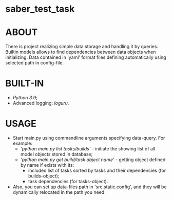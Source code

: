 # saber_test_task 

# ABOUT 
There is project realizing simple data storage and handling it by queries.
Builtin models allows to find dependencies between data objects when initializing.
Data contained in 'yaml' format files defining automatically using selected path in config-file.

# BUILT-IN
- _Python 3.9_;
- Advanced logging: _loguru_.

# USAGE
- Start main.py using commandline arguments specifying data-query. For example:
    - _'python main.py list tasks/builds'_ - initiate the showing list of all model objects stored in database;
    - _'python main.py get build/task *object name*'_ - getting object defined by name if exists with its:
        - included list of tasks sorted by tasks and their dependencies (for builds-object);
        - task dependencies (for tasks-object).
- Also, you can set up data-files path in 'src.static.config', and they will be dynamically relocated in the path you need.